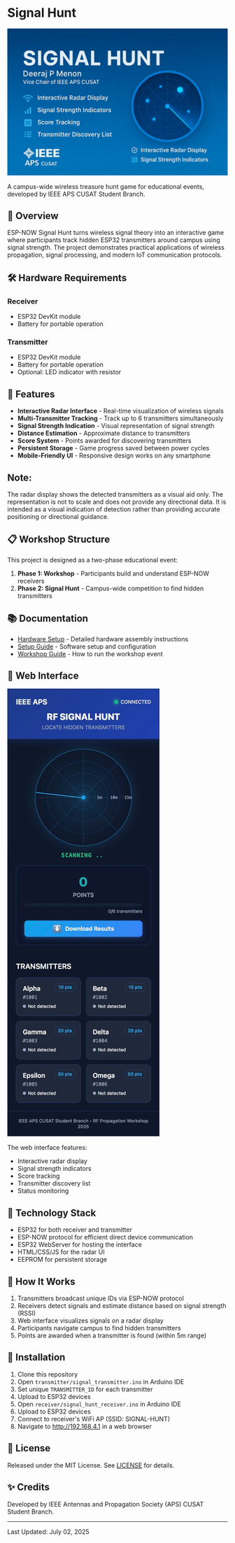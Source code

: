 #  Signal Hunt

![Signal Hunt Banner](images/banner.jpeg)

A campus-wide wireless treasure hunt game for educational events, developed by IEEE APS CUSAT Student Branch.

## 🎯 Overview

ESP-NOW Signal Hunt turns wireless signal theory into an interactive game where participants track hidden ESP32 transmitters around campus using signal strength. The project demonstrates practical applications of wireless propagation, signal processing, and modern IoT communication protocols.

## 🛠️ Hardware Requirements

### Receiver
- ESP32 DevKit module
- Battery for portable operation

### Transmitter
- ESP32 DevKit module
- Battery for portable operation
- Optional: LED indicator with resistor

## 🚀 Features

- **Interactive Radar Interface** - Real-time visualization of wireless signals
- **Multi-Transmitter Tracking** - Track up to 6 transmitters simultaneously
- **Signal Strength Indication** - Visual representation of signal strength
- **Distance Estimation** - Approximate distance to transmitters
- **Score System** - Points awarded for discovering transmitters
- **Persistent Storage** - Game progress saved between power cycles
- **Mobile-Friendly UI** - Responsive design works on any smartphone

## Note: 
The radar display shows the detected transmitters as a visual aid only. The representation is not to scale and does not provide any directional data. It is intended as a visual indication of detection rather than providing accurate positioning or directional guidance.

## 📋 Workshop Structure

This project is designed as a two-phase educational event:

1. **Phase 1: Workshop** - Participants build and understand ESP-NOW receivers
2. **Phase 2: Signal Hunt** - Campus-wide competition to find hidden transmitters

## 📚 Documentation

- [Hardware Setup](docs/HARDWARE.md) - Detailed hardware assembly instructions
- [Setup Guide](docs/SETUP_GUIDE.md) - Software setup and configuration
- [Workshop Guide](docs/WORKSHOP.md) - How to run the workshop event

## 📱 Web Interface

![Signal Hunt Interface](images/interface.jpeg)

The web interface features:
- Interactive radar display
- Signal strength indicators
- Score tracking
- Transmitter discovery list
- Status monitoring

## 📡 Technology Stack

- ESP32 for both receiver and transmitter
- ESP-NOW protocol for efficient direct device communication
- ESP32 WebServer for hosting the interface
- HTML/CSS/JS for the radar UI
- EEPROM for persistent storage

## 🔄 How It Works

1. Transmitters broadcast unique IDs via ESP-NOW protocol
2. Receivers detect signals and estimate distance based on signal strength (RSSI)
3. Web interface visualizes signals on a radar display
4. Participants navigate campus to find hidden transmitters
5. Points are awarded when a transmitter is found (within 5m range)

## 🔧 Installation

1. Clone this repository
2. Open `transmitter/signal_transmitter.ino` in Arduino IDE
3. Set unique `TRANSMITTER_ID` for each transmitter
4. Upload to ESP32 devices
5. Open `receiver/signal_hunt_receiver.ino` in Arduino IDE
6. Upload to ESP32 devices
7. Connect to receiver's WiFi AP (SSID: SIGNAL-HUNT)
8. Navigate to http://192.168.4.1 in a web browser

## 📄 License

Released under the MIT License. See [LICENSE](LICENSE) for details.

## ✨ Credits

Developed by IEEE Antennas and Propagation Society (APS) CUSAT Student Branch.

---

Last Updated: July 02, 2025

